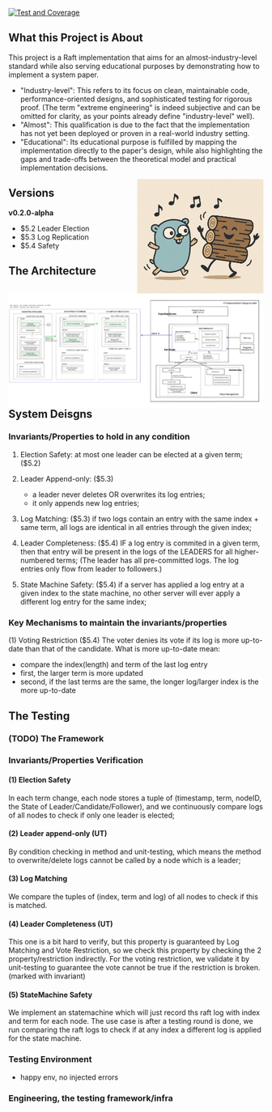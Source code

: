 [![Test and Coverage](https://github.com/maki3cat/mkraft/actions/workflows/test-coverage.yml/badge.svg?branch=main)](https://github.com/maki3cat/mkraft/actions/workflows/test-coverage.yml)

## What this Project is About
This project is a Raft implementation that aims for an almost-industry-level standard while also serving educational purposes by demonstrating how to implement a system paper.

- "Industry-level": This refers to its focus on clean, maintainable code, performance-oriented designs, and sophisticated testing for rigorous proof. (The term "extreme engineering" is indeed subjective and can be omitted for clarity, as your points already define "industry-level" well).
- "Almost": This qualification is due to the fact that the implementation has not yet been deployed or proven in a real-world industry setting.
- "Educational": Its educational purpose is fulfilled by mapping the implementation directly to the paper's design, while also highlighting the gaps and trade-offs between the theoretical model and practical implementation decisions. 


<img src="img/logo.jpg" alt="My Image" align="right" width="250">


## Versions

<b> v0.2.0-alpha </b>
- $5.2 Leader Election
- $5.3 Log Replication
- $5.4 Safety

## The Architecture

<img src="img/impl_design_v1.jpg" alt="design-v1" align="right">


## System Deisgns
### Invariants/Properties to hold in any condition

1. Election Safety:
at most one leader can be elected at a given term; ($5.2)

2. Leader Append-only: ($5.3)
    - a leader never deletes OR overwrites its log entries;
    - it only appends new log entries;

3. Log Matching: ($5.3)
if two logs contain an entry with the same index + same term, 
all logs are identical in all entries through the given index;

4. Leader Completeness: ($5.4)
IF a log entry is commited in a given term,
then that entry will be present in the logs of the LEADERS for all higher-numbered terms;
(The leader has all pre-committed logs. The log entries only flow from leader to followers.)

5. State Machine Safety: ($5.4)
if a server has applied a log entry at a given index to the state machine, 
no other server will ever apply a different log entry for the same index; 

### Key Mechanisms to maintain the invariants/properties

(1) Voting Restriction ($5.4)
The voter denies its vote if its log is more up-to-date than that of the candidate.
What is more up-to-date mean:
- compare the index(length) and term of the last log entry
- first, the larger term is more updated
- second, if the last terms are the same, the longer log/larger index is the more up-to-date


## The Testing 

### (TODO) The Framework


### Invariants/Properties Verification

#### (1) Election Safety 
In each term change, each node stores a tuple of (timestamp, term, nodeID, the State of Leader/Candidate/Follower),
and we continuously compare logs of all nodes to check if only one leader is elected;

#### (2) Leader append-only (UT)
By condition checking in method and unit-testing, which means the method to overwrite/delete logs cannot be called
by a node which is a leader;

#### (3) Log Matching
We compare the tuples of (index, term and log) of all nodes to check if this is matched.

#### (4) Leader Completeness (UT)
This one is a bit hard to verify, but this property is guaranteed by Log Matching and Vote Restriction,
so we check this property by checking the 2 property/restriction indirectly.
For the voting restriction, we validate it by unit-testing to guarantee the vote cannot be true if the restriction is broken.
(marked with invariant)

#### (5) StateMachine Safety
We implement an statemachine which will just record ths raft log with index and term for each node.
The use case is after a testing round is done, we run comparing
the raft logs to check if at any index a different log is applied for the state machine.

### Testing Environment
- happy env, no injected errors

### Engineering, the testing framework/infra